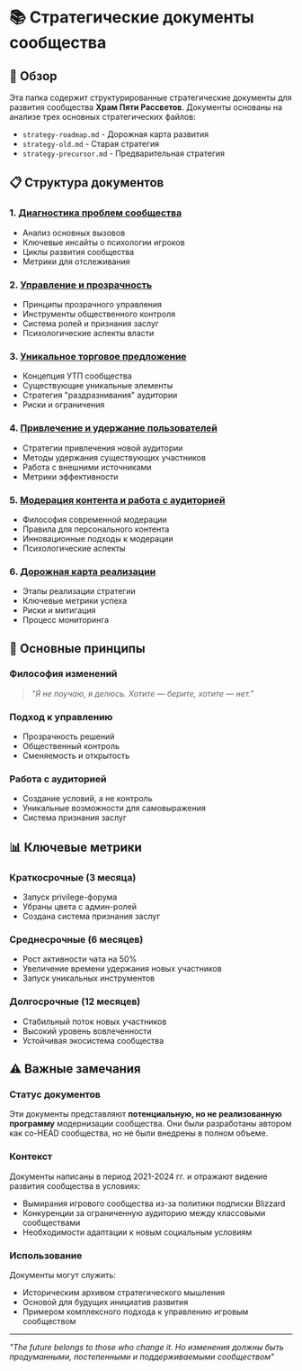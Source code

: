 # 📚 Стратегические документы сообщества

## 🎯 Обзор

Эта папка содержит структурированные стратегические документы для развития сообщества **Храм Пяти Рассветов**. Документы основаны на анализе трех основных стратегических файлов:

- `strategy-roadmap.md` - Дорожная карта развития
- `strategy-old.md` - Старая стратегия
- `strategy-precursor.md` - Предварительная стратегия

## 📋 Структура документов

### **1. [Диагностика проблем сообщества](01-community.md)**
- Анализ основных вызовов
- Ключевые инсайты о психологии игроков
- Циклы развития сообщества
- Метрики для отслеживания

### **2. [Управление и прозрачность](02-governance-transparency.md)**
- Принципы прозрачного управления
- Инструменты общественного контроля
- Система ролей и признания заслуг
- Психологические аспекты власти

### **3. [Уникальное торговое предложение](03-unique-value-proposition.md)**
- Концепция УТП сообщества
- Существующие уникальные элементы
- Стратегия "раздразнивания" аудитории
- Риски и ограничения

### **4. [Привлечение и удержание пользователей](04-user-acquisition-retention.md)**
- Стратегии привлечения новой аудитории
- Методы удержания существующих участников
- Работа с внешними источниками
- Метрики эффективности

### **5. [Модерация контента и работа с аудиторией](05-content-moderation-guidelines.md)**
- Философия современной модерации
- Правила для персонального контента
- Инновационные подходы к модерации
- Психологические аспекты

### **6. [Дорожная карта реализации](06-implementation-roadmap.md)**
- Этапы реализации стратегии
- Ключевые метрики успеха
- Риски и митигация
- Процесс мониторинга

## 🚀 Основные принципы

### **Философия изменений**
> *"Я не поучаю, я делюсь. Хотите — берите, хотите — нет."*

### **Подход к управлению**
- Прозрачность решений
- Общественный контроль
- Сменяемость и открытость

### **Работа с аудиторией**
- Создание условий, а не контроль
- Уникальные возможности для самовыражения
- Система признания заслуг

## 📊 Ключевые метрики

### **Краткосрочные (3 месяца)**
- Запуск privilege-форума
- Убраны цвета с админ-ролей
- Создана система признания заслуг

### **Среднесрочные (6 месяцев)**
- Рост активности чата на 50%
- Увеличение времени удержания новых участников
- Запуск уникальных инструментов

### **Долгосрочные (12 месяцев)**
- Стабильный поток новых участников
- Высокий уровень вовлеченности
- Устойчивая экосистема сообщества

## ⚠️ Важные замечания

### **Статус документов**
Эти документы представляют **потенциальную, но не реализованную программу** модернизации сообщества. Они были разработаны автором как co-HEAD сообщества, но не были внедрены в полном объеме.

### **Контекст**
Документы написаны в период 2021-2024 гг. и отражают видение развития сообщества в условиях:
- Вымирания игрового сообщества из-за политики подписки Blizzard
- Конкуренции за ограниченную аудиторию между классовыми сообществами
- Необходимости адаптации к новым социальным условиям

### **Использование**
Документы могут служить:
- Историческим архивом стратегического мышления
- Основой для будущих инициатив развития
- Примером комплексного подхода к управлению игровым сообществом

---

*"The future belongs to those who change it. Но изменения должны быть продуманными, постепенными и поддерживаемыми сообществом"* 
